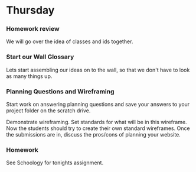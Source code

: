 # Thursday

### Homework review

We will go over the idea of classes and ids together.

### Start our Wall Glossary

Lets start assembling our ideas on to the wall, so that we don't have to look as many things up.

### Planning Questions and Wireframing

Start work on answering planning questions and save your answers to your project folder on the scratch drive.

Demonstrate wireframing. Set standards for what will be in this wireframe. Now the students should try to create their own standard wireframes. Once the submissions are in, discuss the pros/cons of planning your website.

### Homework

See Schoology for tonights assignment.
